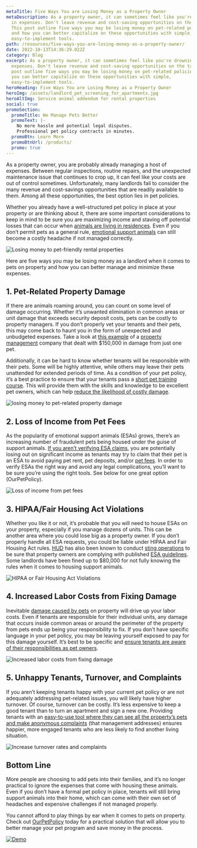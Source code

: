 ```yaml
---
metaTitle: Five Ways You are Losing Money as a Property Owner
metaDescription: As a property owner, it can sometimes feel like you're drowning
  in expenses. Don't leave revenue and cost-saving opportunities on the table!
  This post outline five ways you may be losing money on pet-related policies
  and how you can better capitalize on these opportunities with simple,
  easy-to-implement tools.
path: /resources/five-ways-you-are-losing-money-as-a-property-owner/
date: 2022-10-13T14:36:29.022Z
category: Blog
excerpt: As a property owner, it can sometimes feel like you're drowning in
  expenses. Don't leave revenue and cost-saving opportunities on the table! This
  post outline five ways you may be losing money on pet-related policies and how
  you can better capitalize on these opportunities with simple,
  easy-to-implement tools.
heroHeading: Five Ways You are Losing Money as a Property Owner
heroImg: /assets/landlord_pet_screening_for_apartments.jpg
heroAltImg: Service animal addendum for rental properties
social: true
promoSection:
  promoTitle: We Manage Pets Better
  promoText: |-
    No more hassle and potential legal disputes. 
    Professional pet policy contracts in minutes.
  promoBtn: Learn More
  promoBtnUrl: /products/
  promo: true
---
```

As a property owner, you are probably already managing a host of expenses. Between regular inspections, routine repairs, and the unexpected maintenance issue that continues to crop up, it can feel like your costs are out of control sometimes. Unfortunately, many landlords fail to consider the many revenue and cost-savings opportunities that are readily available to them. Among all these opportunities, the best option lies in pet policies. 

Whether you already have a well-structured pet policy in place at your property or are thinking about it, there are some important considerations to keep in mind to be sure you are maximizing income and staving off potential losses that can occur when [animals are living in residences](https://landlordtech.com/resources/animals-in-rentals-in-2023). Even if you don’t permit pets as a general rule, [emotional support animals](https://landlordtech.com/resources/emotional-support-animals-service-animals-and-pets-whats-the-difference) can still become a costly headache if not managed correctly. 

![Losing money to pet-friendly rental properties](/assets/pet_management_for_properties.png)

Here are five ways you may be losing money as a landlord when it comes to pets on property and how you can better manage and minimize these expenses.

## **1. Pet-Related Property Damage**

If there are animals roaming around, you can count on some level of damage occurring. Whether it’s unwanted elimination in common areas or unit damage that exceeds security deposit costs, pets can be costly to property managers. If you don’t properly vet your tenants and their pets, this may come back to haunt you in the form of unexpected and unbudgeted expenses. Take a look at [this example](https://www.instagram.com/reel/Ce6sJGAsqUp/) of a [property management](https://landlordtech.com/resources/top-property-management-trends-of-2023) company that dealt with $150,000 in damage from just one pet.

Additionally, it can be hard to know whether tenants will be responsible with their pets. Some will be highly attentive, while others may leave their pets unattended for extended periods of time. As a condition of your pet policy, it’s a best practice to ensure that your tenants pass a [short pet training course](https://landlordtech.com/resources/new-pet-training-tool-feature-added-to-pet-management-platform-ourpetpolicy). This will provide them with the skills and knowledge to be excellent pet owners, which can help [reduce the likelihood of costly damage](https://landlordtech.com/resources/protecting-your-rental-property-from-pet-damage).

![losing money to pet-related property damage](/assets/apartment_pet_management.png)

## **2. Loss of Income from Pet Fees**

As the popularity of emotional support animals (ESAs) grows, there’s an increasing number of fraudulent pets being housed under the guise of support animals. [If you aren’t verifying ESA claims](https://landlordtech.com/resources/the-opportunity-cost-of-not-verifying-tenant-esa-etters), you are potentially losing out on significant income as tenants may try to claim that their pet is an ESA to avoid paying pet rent, pet deposits, and/or [pet fees](https://landlordtech.com/resources/why-pet-fees-are-an-essential-landlord-strategy). In order to verify ESAs the right way and avoid any legal complications, you’ll want to be sure you’re using the right tools. See below for one great option (OurPetPolicy).

![Loss of income from pet fees](/assets/esa_verification.png)

## **3. HIPAA/Fair Housing Act Violations** 

Whether you like it or not, it’s probable that you will need to house ESAs on your property, especially if you manage dozens of units. This can be another area where you could lose big as a property owner. If you don’t properly handle all ESA requests, you could be liable under HIPAA and Fair Housing Act rules. [HUD](https://landlordtech.com/resources/heres-how-an-esa-hud-sting-cost-this-property-manager) has also been known to conduct [sting operations](https://youtu.be/1m-TfVdiPGc) to be sure that property owners are complying with published [ESA guidelines](https://landlordtech.com/resources/what-landlords-need-to-know-about-esas-in-2023). Some landlords have been fined up to $80,000 for not fully knowing the rules when it comes to housing support animals.

![HIPAA or Fair Housing Act Violations](/assets/pet_screening_for_apartments.png)

## **4. Increased Labor Costs from Fixing Damage**

Inevitable [damage caused by pets](https://landlordtech.com/resources/pets-that-cause-the-most-property-damage) on property will drive up your labor costs. Even if tenants are responsible for their individual units, any damage that occurs inside common areas or around the perimeter of the property from pets ends up being your responsibility to fix. If you don’t have specific language in your pet policy, you may be leaving yourself exposed to pay for this damage yourself. It’s best to be specific and [ensure tenants are aware of their responsibilities as pet owners](https://landlordtech.com/resources/seven-ESA-loopholes-commonly-used-by-tenants-and-how-to-close-them).

![Increased labor costs from fixing damage](/assets/tenant_screening.png)

## **5. Unhappy Tenants, Turnover, and Complaints**

If you aren’t keeping tenants happy with your current pet policy or are not adequately addressing pet-related issues, you will likely have higher turnover. Of course, turnover can be costly. It’s less expensive to keep a good tenant than to turn an apartment and sign a new one. Providing tenants with an [easy-to-use tool where they can see all the property’s pets and make anonymous complaints](https://landlordtech.com/resources/new-pet-mapping-tool-feature-added-to-pet-management-platform-ourpetpolicy) (that management addresses) ensures happier, more engaged tenants who are less likely to find another living situation.

![Increase turnover rates and complaints](/assets/pet_management_software_rentals.png)

## **Bottom Line**

More people are choosing to add pets into their families, and it’s no longer practical to ignore the expenses that come with housing these animals. Even if you don’t have a formal pet policy in place, tenants will still bring support animals into their home, which can come with their own set of headaches and expensive challenges if not managed properly.

You cannot afford to play things by ear when it comes to pets on property. Check out [OurPetPolicy](https://landlordtech.com/products) today for a practical solution that will allow you to better manage your pet program and save money in the process.

[![Demo](/assets/pet_management_software_for_properties.jpg "Demo")](https://info.ourpetpolicy.com/demo/)